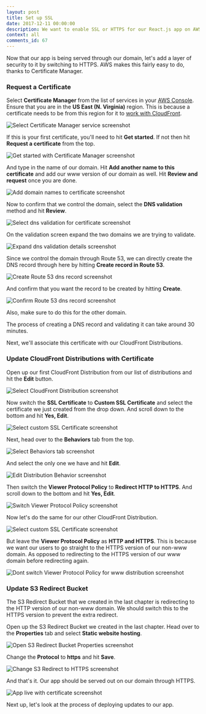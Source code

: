 ```yaml
---
layout: post
title: Set up SSL
date: 2017-12-11 00:00:00
description: We want to enable SSL or HTTPS for our React.js app on AWS. To do so we are going to request a certificate using the Certificate Manager service from AWS. We are then going to use the new certificate in our CloudFront Distributions.
context: all
comments_id: 67
---
```


Now that our app is being served through our domain, let's add a layer of security to it by switching to HTTPS. AWS makes this fairly easy to do, thanks to Certificate Manager.

### Request a Certificate

Select **Certificate Manager** from the list of services in your [AWS Console](https://console.aws.amazon.com). Ensure that you are in the **US East (N. Virginia)** region. This is because a certificate needs to be from this region for it to [work with CloudFront](http://docs.aws.amazon.com/acm/latest/userguide/acm-regions.html). 

![Select Certificate Manager service screenshot](/assets/deploy-frontend/select-certificate-manager-service.png)

If this is your first certificate, you'll need to hit **Get started**. If not then hit **Request a certificate** from the top.

![Get started with Certificate Manager screenshot](/assets/deploy-frontend/get-started-certificate-manager.png)

And type in the name of our domain. Hit **Add another name to this certificate** and add our www version of our domain as well. Hit **Review and request** once you are done.

![Add domain names to certificate screenshot](/assets/deploy-frontend/add-domain-names-to-certificate.png)

Now to confirm that we control the domain, select the **DNS validation** method and hit **Review**.

![Select dns validation for certificate screenshot](/assets/deploy-frontend/select-dns-validation-for-certificate.png)

On the validation screen expand the two domains we are trying to validate.

![Expand dns validation details screenshot](/assets/deploy-frontend/expand-dns-validation-details.png)

Since we control the domain through Route 53, we can directly create the DNS record through here by hitting **Create record in Route 53**.

![Create Route 53 dns record screenshot](/assets/deploy-frontend/create-route-53-dns-record.png)

And confirm that you want the record to be created by hitting **Create**.

![Confirm Route 53 dns record screenshot](/assets/deploy-frontend/confirm-route-53-dns-record.png)

Also, make sure to do this for the other domain.

The process of creating a DNS record and validating it can take around 30 minutes.

Next, we'll associate this certificate with our CloudFront Distributions.

### Update CloudFront Distributions with Certificate

Open up our first CloudFront Distribution from our list of distributions and hit the **Edit** button.

![Select CloudFront Distribution screenshot](/assets/deploy-frontend/select-cloudfront-distribution.png)

Now switch the **SSL Certificate** to **Custom SSL Certificate** and select the certificate we just created from the drop down. And scroll down to the bottom and hit **Yes, Edit**.

![Select custom SSL Certificate screenshot](/assets/deploy-frontend/select-custom-ssl-certificate.png)

Next, head over to the **Behaviors** tab from the top.

![Select Behaviors tab screenshot](/assets/deploy-frontend/select-behaviors-tab.png)

And select the only one we have and hit **Edit**.

![Edit Distribution Behavior screenshot](/assets/deploy-frontend/edit-distribution-behavior.png)

Then switch the **Viewer Protocol Policy** to **Redirect HTTP to HTTPS**. And scroll down to the bottom and hit **Yes, Edit**.

![Switch Viewer Protocol Policy screenshot](/assets/deploy-frontend/switch-viewer-protocol-policy.png)

Now let's do the same for our other CloudFront Distribution.

![Select custom SSL Certificate screenshot](/assets/deploy-frontend/select-custom-ssl-certificate-2.png)

But leave the **Viewer Protocol Policy** as **HTTP and HTTPS**. This is because we want our users to go straight to the HTTPS version of our non-www domain. As opposed to redirecting to the HTTPS version of our www domain before redirecting again.

![Dont switch Viewer Protocol Policy for www distribution screenshot](/assets/deploy-frontend/dont-switch-viewer-protocol-policy-for-www-distribution.png)

### Update S3 Redirect Bucket

The S3 Redirect Bucket that we created in the last chapter is redirecting to the HTTP version of our non-www domain. We should switch this to the HTTPS version to prevent the extra redirect.

Open up the S3 Redirect Bucket we created in the last chapter. Head over to the **Properties** tab and select **Static website hosting**.

![Open S3 Redirect Bucket Properties screenshot](/assets/s3-bucket/open-s3-redirect-bucket-properties.png)

Change the **Protocol** to **https** and hit **Save**.

![Change S3 Redirect to HTTPS screenshot](/assets/s3-bucket/change-s3-redirect-to-https.png)

And that's it. Our app should be served out on our domain through HTTPS.

![App live with certificate screenshot](/assets/deploy-frontend/app-live-with-certificate.png)

Next up, let's look at the process of deploying updates to our app.
